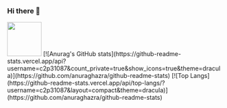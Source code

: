 ### Hi there 👋

<img src="https://github.com/c2p31087.png" width="80" hight="80" />
[![Anurag's GitHub stats](https://github-readme-stats.vercel.app/api?username=c2p31087&count_private=true&show_icons=true&theme=dracula)](https://github.com/anuraghazra/github-readme-stats)
[![Top Langs](https://github-readme-stats.vercel.app/api/top-langs/?username=c2p31087&layout=compact&theme=dracula)](https://github.com/anuraghazra/github-readme-stats)
<!-- old
<p align="left">
  <img src="https://github-readme-stats.vercel.app/api?username=c2p31087&show_icons=true&theme=dark" />
  <img src="https://github-readme-stats.vercel.app/api/top-langs/?username=c2p31087&theme=dark&layout=compact" />
</p>
-->
